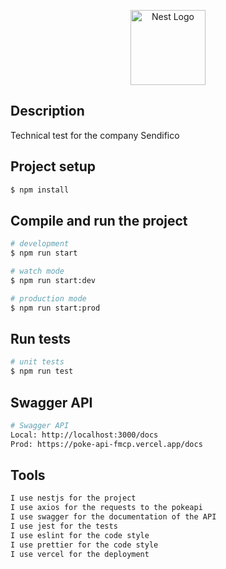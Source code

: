 <p align="center">
  <a href="http://nestjs.com/" target="blank"><img src="https://nestjs.com/img/logo-small.svg" width="120" alt="Nest Logo" /></a>
</p>

[circleci-image]: https://img.shields.io/circleci/build/github/nestjs/nest/master?token=abc123def456

[circleci-url]: https://circleci.com/gh/nestjs/nest

## Description

Technical test for the company Sendifico

## Project setup

```bash
$ npm install
```

## Compile and run the project

```bash
# development
$ npm run start

# watch mode
$ npm run start:dev

# production mode
$ npm run start:prod
```

## Run tests

```bash
# unit tests
$ npm run test
```

## Swagger API

```bash
# Swagger API
Local: http://localhost:3000/docs
Prod: https://poke-api-fmcp.vercel.app/docs
```

## Tools

```bash
I use nestjs for the project
I use axios for the requests to the pokeapi
I use swagger for the documentation of the API
I use jest for the tests
I use eslint for the code style
I use prettier for the code style
I use vercel for the deployment
```